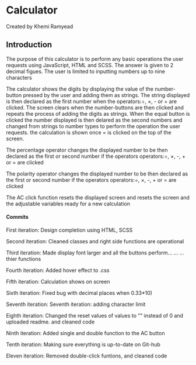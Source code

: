 # Calculator

<p>Created by Khemi Ramyead</p>

<h2>Introduction</h2>

<p>The purpose of this calculator is to perform any basic operations the user requests using JavaScript, HTML and SCSS. The answer is given to 2 decimal figues. The user is limited to inputting numbers up to nine characters</p>

<p>The calculator shows the digits by displaying the value of the number-button pressed by the user and adding them as strings. The string displayed is then declared as the first number when the operators:÷, ×, - or + are clicked. The screen clears when the number-buttons are then clicked and repeats the process of adding the digits as strings. When the equal button is clicked the number displayed is then delared as the second numbers and changed from strings to number types to perform the operation the user requests. the calculation is shown once = is clicked on the top of the screen.</p>

<p>The percentage operator changes the displayed number to be then declared as the first or second number if the operators operators:÷, ×, -, + or = are clicked</p>

<p>The polarity operator changes the displayed number to be then declared as the first or second number if the operators operators:÷, ×, -, + or = are clicked</p>

<p>The AC click function resets the displayed screen and resets the screen and the adjustable variables ready for a new calculation</p>

<h4>Commits</h4>
<p>First iteration: Design completion using HTML, SCSS</p>
<p>Second iteration: Cleaned classes and right side functions are operational</p>
<p>Third iteration: Made display font larger and all the buttons perform…  …
… thier functions</p>
<p>Fourth iteration: Added hover effect to .css</p>
<p>Fifth iteration: Calculation shows on screen</p>
<p>Sixth iteration: Fixed bug with decimal places when 0.33*10)</p>
<p>Seventh iteration: Seventh iteration: adding character limit</p>
<p>Eighth iteration: Changed the reset values of values to "" instead of 0 and uploaded readme. and cleaned code</p>
<p>Ninth iteration: Added single and double function to the AC button</p>
<p>Tenth iteration: Making sure everything is up-to-date on Git-hub</p>
<p>Eleven iteration: Removed double-click funtions, and cleaned code </p>